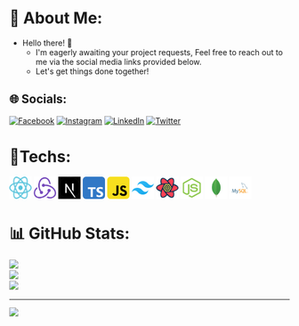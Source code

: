 # 💫 About Me:
- Hello there! 👋
    - I'm eagerly awaiting your project requests, Feel free to reach out to me via the social media links provided below.
    - Let's get things done together!


## 🌐 Socials:
[![Facebook](https://img.shields.io/badge/Facebook-%231877F2.svg?logo=Facebook&logoColor=white)](https://facebook.com/profile.php?id=100057711233366&mibextid=ZbWKwL) [![Instagram](https://img.shields.io/badge/Instagram-%23E4405F.svg?logo=Instagram&logoColor=white)](https://instagram.com/masih_developer) [![LinkedIn](https://img.shields.io/badge/LinkedIn-%230077B5.svg?logo=linkedin&logoColor=white)](https://linkedin.com/in/masih-abedini-70ab89236/) [![Twitter](https://img.shields.io/badge/Twitter-%231DA1F2.svg?logo=Twitter&logoColor=white)](https://twitter.com/masih_developer) 

# 🚀Techs:
<div class="hello">
    <img src="https://github.com/masih-developer/masih-developer/blob/main/techs/react.svg" alt="reactjs" width="40" height="40">
    <img src="https://github.com/masih-developer/masih-developer/blob/main/techs/redux.svg" alt="reduxjs" width="40" height="40">
    <img src="https://github.com/masih-developer/masih-developer/blob/main/techs/nextjs.jpg" alt="nextjs" width="40" height="40">
    <img src="https://github.com/masih-developer/masih-developer/blob/main/techs/typescript.svg" alt="typescript" width="40" height="40">
    <img src="https://github.com/masih-developer/masih-developer/blob/main/techs/javascript.svg" alt="javascript" width="40" height="40">
    <img src="https://github.com/masih-developer/masih-developer/blob/main/techs/tailwindcss.svg" alt="tailwindcss" width="40" height="40">
    <img src="https://github.com/masih-developer/masih-developer/blob/main/techs/tanstack-query.svg" alt="tanstack query" width="40" height="40">
    <img src="https://github.com/masih-developer/masih-developer/blob/main/techs/nodejs.svg" alt="nodejs" width="40" height="40">
    <img src="https://github.com/masih-developer/masih-developer/blob/main/techs/mongodb.svg" alt="mongodb" width="40" height="40">
    <img src="https://github.com/masih-developer/masih-developer/blob/main/techs/mysql.svg" alt="mysql" width="40" height="40">
</div>

# 📊 GitHub Stats:
![](https://github-readme-stats.vercel.app/api?username=masih-developer&theme=react&hide_border=false&include_all_commits=false&count_private=false)<br/>
![](https://github-readme-streak-stats.herokuapp.com/?user=masih-developer&theme=react&hide_border=false)<br/>
![](https://github-readme-stats.vercel.app/api/top-langs/?username=masih-developer&theme=react&hide_border=false&include_all_commits=false&count_private=false&layout=compact)

---
[![](https://visitcount.itsvg.in/api?id=masih-developer&icon=0&color=0)](https://visitcount.itsvg.in)

<!-- Proudly created with GPRM ( https://gprm.itsvg.in ) -->
